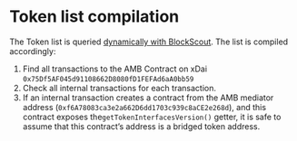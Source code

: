 # Token list compilation

The Token list is queried [dynamically with BlockScout](https://blockscout.com/xdai/mainnet/bridged-tokens). The list is compiled accordingly:

1. Find all transactions to the AMB Contract on xDai `0x75Df5AF045d91108662D8080fD1FEFAd6aA0bb59`
2. Check all internal transactions for each transaction.
3. If an internal transaction creates a contract from the AMB mediator address \(`0xf6A78083ca3e2a662D6dd1703c939c8aCE2e268d`\), and this contract exposes the`getTokenInterfacesVersion()` getter, it is safe to assume that this contract’s address is a bridged token address.

